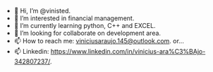 - 👋 Hi, I’m @vinisted.
- 👀 I’m interested in financial management.
- 🌱 I’m currently learning python, C++ and EXCEL.
- 💞️ I’m looking for collaborate on development area.
- 📫 How to reach me: viniciusaraujo.145@outlook.com. or...
- 📫 Linkedin: https://www.linkedin.com/in/vinicius-ara%C3%BAjo-342807237/.

<!---
vinisted/vinisted is a ✨ special ✨ repository because its `README.md` (this file) appears on your GitHub profile.
You can click the Preview link to take a look at your changes.
--->
